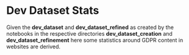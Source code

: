 # Dev Dataset Stats
Given the **dev_dataset** and **dev_dataset_refined** as created by the notebooks in 
the respective directories **dev_dataset_creation** and **dev_dataset_refinement** here 
some statistics around GDPR content in websites are derived.